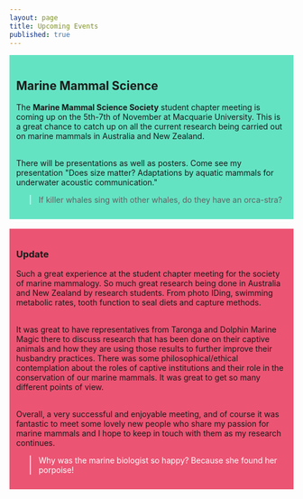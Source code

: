 ```yaml
---
layout: page
title: Upcoming Events
published: true
---
```


<div style="padding:12px; background-color: #64e3c3">
<h2>
Marine Mammal Science <br>
</h2>

<p>
The <strong>Marine Mammal Science Society</strong> student chapter meeting is coming up on the 5th-7th of November at Macquarie University. This is a great chance to catch up on all the current research being carried out on marine mammals in Australia and New Zealand. <br><br>

There will be presentations as well as posters. Come see my presentation "Does size matter? Adaptations by aquatic mammals for underwater acoustic communication."
</p>

<blockquote>
If killer whales sing with other whales, do they have an orca-stra?
</blockquote>

</div>

<br>

<div style="padding:12px; background-color: #ec5473">
<h3>
Update
</h3>

<p>
Such a great experience at the student chapter meeting for the society of marine mammalogy. So much great research being done in Australia and New Zealand by research students. From photo IDing, swimming metabolic rates, tooth function to seal diets and capture methods. <br><br>

It was great to have representatives from Taronga and Dolphin Marine Magic there to discuss research that has been done on their captive animals and how they are using those results to further improve their husbandry practices. There was some philosophical/ethical contemplation about the roles of captive institutions and their role in the conservation of our marine mammals. It was great to get so many different points of view. <br><br>

Overall, a very successful and enjoyable meeting, and of course it was fantastic to meet some lovely new people who share my passion for marine mammals and I hope to keep in touch with them as my research continues.

<blockquote style="color: #FFFFFF">
Why was the marine biologist so happy? Because she found her porpoise!
</blockquote>

</div>
